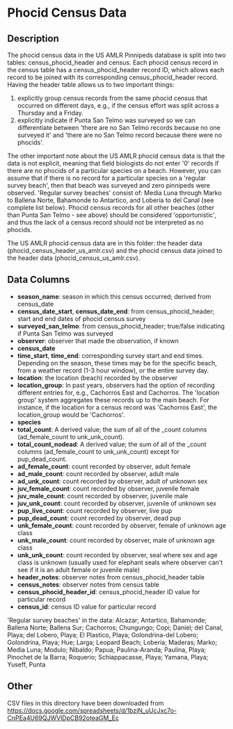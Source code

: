# Phocid Census Data 

## Description

The phocid census data in the US AMLR Pinnipeds database is split into two tables: census_phocid_header and census. Each phocid census record in the census table has a census_phocid_header record ID, which allows each record to be joined with its corresponding census_phocid_header record. Having the header table allows us to two important things: 

1) explicitly group census records from the same phocid census that occurred on different days, e.g., if the census effort was split across a Thursday and a Friday. 
2) explicitly indicate if Punta San Telmo was surveyed so we can differentiate between 'there are no San Telmo records because no one surveyed it' and 'there are no San Telmo record because there were no phocids'.

The other important note about the US AMLR phocid census data is that the data is not explicit, meaning that field biologists do not enter '0' records if there are no phocids of a particular species on a beach. However, you can assume that if there is no record for a particular species on a 'regular survey beach', then that beach was surveyed and zero pinnipeds were observed. 'Regular survey beaches' consist of: Media Luna through Marko to Ballena Norte, Bahamonde to Antartico, and Loberia to del Canal (see complete list below). Phocid census records for all other beaches (other than Punta San Telmo - see above) should be considered 'opportunistic', and thus the lack of a census record should not be interpreted as no phocids.

The US AMLR phocid census data are in this folder: the header data (phocid_census_header_us_amlr.csv) and the phocid census data joined to the header data (phocid_census_us_amlr.csv). 

## Data Columns

* **season_name**: season in which this census occurred; derived from census_date
* **census_date_start**, **census_date_end**: from census_phocid_header; start and end dates of phocid census survey
* **surveyed_san_telmo**: from census_phocid_header; true/false indicating if Punta San Telmo was surveyed
* **observer**: observer that made the observation, if known
* **census_date**
* **time_start**, **time_end**: corresponding survey start and end times. Depending on the season, these times may be for the specific beach, from a weather record (1-3 hour window), or the entire survey day.
* **location**: the location (beach) recorded by the observer
* **location_group**: In past years, observers had the option of recording different entries for, e.g., Cachorros East and Cachorros. The 'location group' system aggregates these records up to the main beach. For instance, if the location for a census record was 'Cachorros East', the location_group would be 'Cachorros'.
* **species**
* **total_count**: A derived value; the sum of all of the _count columns (ad_female_count to unk_unk_count).
* **total_count_nodead**: A derived value; the sum of all of the _count columns (ad_female_count to unk_unk_count) except for pup_dead_count.
* **ad_female_count**: count recorded by observer, adult female
* **ad_male_count**: count recorded by observer, adult male
* **ad_unk_count**: count recorded by observer, adult of unknown sex
* **juv_female_count**: count recorded by observer, juvenile female
* **juv_male_count**: count recorded by observer, juvenile male
* **juv_unk_count**: count recorded by observer, juvenile of unknown sex
* **pup_live_count**: count recorded by observer, live pup
* **pup_dead_count**: count recorded by observer, dead pup
* **unk_female_count**: count recorded by observer, female of unknown age class
* **unk_male_count**: count recorded by observer, male of unknown age class
* **unk_unk_count**: count recorded by observer, seal where sex and age class is unknown (usually used for elephant seals where observer can't see if it is an adult female or juvenile male)
* **header_notes**: observer notes from census_phocid_header table
* **census_notes**: observer notes from census table
* **census_phocid_header_id**: census_phocid_header ID value for particular record
* **census_id**: census ID value for particular record

'Regular survey beaches' in the data: Alcazar; Antartico, Bahamonde; Ballena Norte; Ballena Sur; Cachorros; Chungungo; Copi; Daniel; del Canal, Playa; del Lobero, Playa; El Plastico, Playa; Golondrina-del Lobero; Golondrina, Playa; Hue; Larga; Leopard Beach; Loberia; Maderas; Marko; Media Luna; Modulo; Nibaldo; Papua; Paulina-Aranda; Paulina, Playa; Pinochet de la Barra; Roquerio; Schiappacasse, Playa; Yamana, Playa; Yuseff, Punta

## Other

CSV files in this directory have been downloaded from <https://docs.google.com/spreadsheets/d/1bzjN_uUcJxc7o-CnPEa4U69QJWVlDpCB92oteaGM_Ec>

